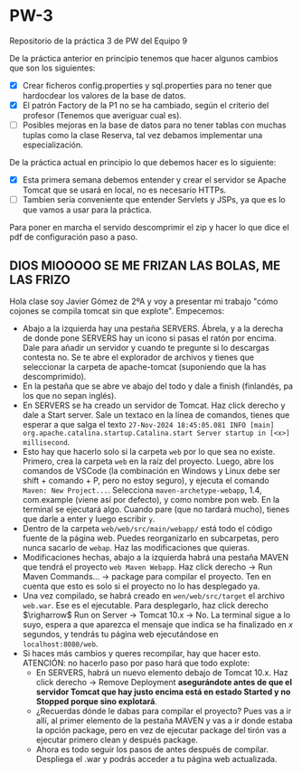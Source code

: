 # PW-3
Repositorio de la práctica 3 de PW del Equipo 9

De la práctica anterior en principio tenemos que hacer algunos cambios que son los siguientes:

- [x] Crear ficheros config.properties y sql.properties para no tener que hardocdear los valores de la base de datos.
- [x] El patrón Factory de la P1 no se ha cambiado, según el criterio del profesor (Tenemos que averiguar cual es).
- [ ] Posibles mejoras en la base de datos para no tener tablas con muchas tuplas como la clase Reserva, tal vez debamos implementar una especialización.

De la práctica actual en principio lo que debemos hacer es lo siguiente:

- [x] Esta primera semana debemos entender y crear el servidor se Apache Tomcat que se usará en local, no es necesario HTTPs.
- [ ] Tambien sería conveniente que entender Servlets y JSPs, ya que es lo que vamos a usar para la práctica.

Para poner en marcha el servido descomprimir el zip y hacer lo que dice el pdf de configuración paso a paso.



## DIOS MIOOOOO SE ME FRIZAN LAS BOLAS, ME LAS FRIZO
Hola clase soy Javier Gómez de 2ºA y voy a presentar mi trabajo "cómo cojones se compila tomcat sin que explote". Empecemos:
- Abajo a la izquierda hay una pestaña SERVERS. Ábrela, y a la derecha de donde pone SERVERS hay un icono si pasas el ratón por encima. Dale para añadir un servidor y cuando te pregunte si lo descargas contesta no. Se te abre el explorador de archivos y tienes que seleccionar la carpeta de apache-tomcat (suponiendo que la has descomprimido).
- En la pestaña que se abre ve abajo del todo y dale a finish (finlandés, pa los que no sepan inglés).
- En SERVERS se ha creado un servidor de Tomcat. Haz click derecho y dale a Start server. Sale un textaco en la línea de comandos, tienes que esperar a que salga el texto `27-Nov-2024 18:45:05.081 INFO [main] org.apache.catalina.startup.Catalina.start Server startup in [<x>] millisecond`.
- Esto hay que hacerlo solo si la carpeta `web` por lo que sea no existe. Primero, crea la carpeta `web` en la raíz del proyecto. Luego, abre los comandos de VSCode (la combinación en Windows y Linux debe ser shift + comando + P, pero no estoy seguro), y ejecuta el comando `Maven: New Project...`. Selecciona `maven-archetype-webapp`, 1.4, com.example (viene así por defecto), y como nombre pon web. En la terminal se ejecutará algo. Cuando pare (que no tardará mucho), tienes que darle a enter y luego escribir `y`.
- Dentro de la carpeta `web/web/src/main/webapp/` está todo el código fuente de la página web. Puedes reorganizarlo en subcarpetas, pero nunca sacarlo de `webap`. Haz las modificaciones que quieras.
- Modificaciones hechas, abajo a la izquierda habrá una pestaña MAVEN que tendrá el proyecto `web Maven Webapp`. Haz click derecho $\rightarrow$ Run Maven Commands... $\rightarrow$ package para compilar el proyecto. Ten en cuenta que esto es solo si el proyecto no lo has desplegado ya.
- Una vez compilado, se habrá creado en `wen/web/src/target` el archivo `web.war`. Ese es el ejecutable. Para desplegarlo, haz click derecho $\righarrow$ Run on Server $\rightarrow$ Tomcat 10.x $\rightarrow$ No. La terminal sigue a lo suyo, espera a que aparezca el mensaje que indica se ha finalizado en $x$ segundos, y tendrás tu página web ejecutándose en `localhost:8080/web`. 
- Si haces más cambios y queres recompilar, hay que hacer esto. ATENCIÓN: no hacerlo paso por paso hará que todo explote:
    - En SERVERS, habrá un nuevo elemento debajo de Tomcat 10.x. Haz click derecho $\rightarrow$ Remove Deployment **asegurándote antes de que el servidor Tomcat que hay justo encima está en estado Started y no Stopped porque sino explotará**.
    - ¿Recuerdas dónde le dabas para compilar el proyecto? Pues vas a ir allí, al primer elemento de la pestaña MAVEN y vas a ir donde estaba la opción package, pero en vez de ejecutar package del tirón vas a ejecutar primero clean y después package.
    - Ahora es todo seguir los pasos de antes después de compilar. Despliega el .war y podrás acceder a tu página web actualizada. 